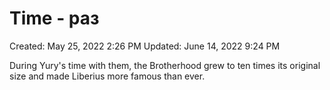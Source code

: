 # Time - раз

Created: May 25, 2022 2:26 PM
Updated: June 14, 2022 9:24 PM

During Yury's time with them, the Brotherhood grew to ten times its original size and made Liberius more famous than ever.